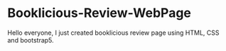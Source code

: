 # Booklicious-Review-WebPage
Hello everyone, I just created booklicious review page using HTML, CSS and bootstrap5. 
